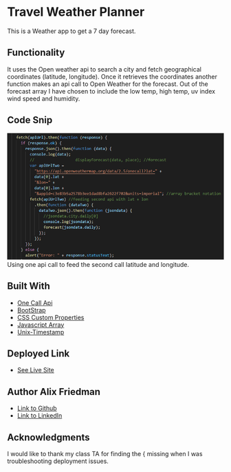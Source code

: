 # Travel Weather Planner
This is a Weather app to get a 7 day forecast. 

## Functionality
It uses the Open weather api to search a city and fetch geographical coordinates (latitude, longitude).
Once it retrieves the coordinates another function makes an api call to Open Weather for the forecast. 
Out of the forecast array I have chosen to include the low temp, high temp, uv index wind speed and humidity. 

## Code Snip
![Site](snip.png)
Using one api call to feed the second call latitude and longitude.


## Built With
 
* [One Call Api](https://openweathermap.org/api/one-call-api)
* [BootStrap](https://getbootstrap.com/docs/4.0/components/card/) 
* [CSS Custom Properties](https://developer.mozilla.org/en-US/docs/Web/CSS/Using_CSS_custom_properties)
* [Javascript Array](https://developer.mozilla.org/en-US/docs/Web/JavaScript/Reference/Global_Objects/Array)
* [Unix-Timestamp](https://www.unixtimestamp.com/)


## Deployed Link

* [See Live Site](https://alix1713.github.io/travelweather/)


## Author **Alix Friedman** 

- [Link to Github](https://github.com/alix1713)
- [Link to LinkedIn](https://www.linkedin.com/in/alix1713/)

## Acknowledgments

I would like to thank my class TA for finding the { missing when I was troubleshooting deployment issues.

